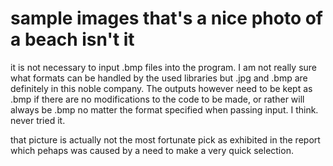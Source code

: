 # sample images that's a nice photo of a beach isn't it

it is not necessary to input .bmp files into the program. I am not really sure what formats can be handled by the used libraries but .jpg and .bmp are definitely in this noble company. The outputs however need to be kept as .bmp if there are no modifications to the code to be made, or rather will always be .bmp no matter the format specified when passing input. I think. never tried it.

that picture is actually not the most fortunate pick as exhibited in the report which pehaps was caused by a need to make a very quick selection.
